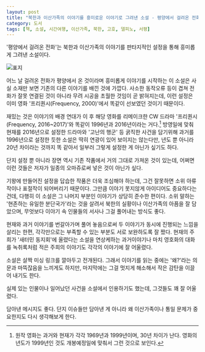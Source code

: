 ```yaml
---
layout: post
title: "북한과 이산가족의 이야기를 흥미로운 이야기로 그려낸 소설 - 평양에서 걸려온 전화"
category: 도서
tags: [책, 소설, 시간여행, 이산가족, 북한, 고호, 델피노, 서평]
---
```


'평양에서 걸려온 전화'는
북한과 이산가족의 이야기를 판타지적인 설정을 통해 흥미롭게 그려낸 소설이다.

![표지](https://lh3.googleusercontent.com/IND-bai0TzvKY128YPz5je-hamW-jQugpeM3rUiAcBYlMOEKa6WKr_SutyACYxEJQ8g6LI1xFiqgAg=h480)

어느 날 걸려온 전화가 평양에서 온 것이라며 흥미롭게 이야기를 시작하는 이 소설은
사실 소재만 보면 기존의 다른 이야기를 배낀 것에 가깝다.
사소한 동작오류 등이 겹쳐 전화가 잘못 연결된 것이 아니라
무려 시공을 초월한 것임이 곧 밝혀지는데,
이런 설정은 이미 영화 '프리퀀시(Frequency, 2000)'에서 똑같이 선보였던 것이기 때문이다.

재밌는 것은 이야기의 배경 연대가
이 후 해당 영화를 리메이크한 CW 드라마 '프리퀀시(Frequency, 2016~2017)'와 똑같이
1996년과 2016년이라는 거다.[^1]
방영일에 맞춰 현재를 2016년으로 설정한 드라마와
'고난의 행군' 등 굵직한 사건을 담기위해 과거를 1996년으로 설정한 듯한 소설은
딱히 연광이 있어 보이지는 않는다만,
년도 뿐 아니라 20년 차이라는 것까지 똑 같아서
일부러 그렇게 설정한 게 아닌가 싶기도 하다.

[^1]: 원작 영화는 과거와 현재가 각각 1969년과 1999년이며, 30년 차이가 난다. 영화의 년도가 1999년인 것도 개봉예정일에 맞춰서 그런 것으로 보인다.

단지 설정 뿐 아니라 장면 역시 기존 작품에서 거의 그대로 가져온 것이 있는데,
어쩌면 이런 것들은 저자가 일종의 오마쥬로써 넣은 것이 아닌가 싶다.

기왕에 만들어진 설정을 답습한 작품은 더욱 조심해야 하는데,
그건 잘못하면 소위 아류작이나 표절작이 되어버리기 때문이다.
그만큼 이야기 못지않게 아이디어도 중요하다는 건데,
다행히 이 소설은 그 나머지 부분인 이야기가 상당히 준수한 편이다.
소위 말하는 '현존하는 유일한 분단국가'라는 것을 살려서
북한의 실황이나 이산가족의 아픔을 잘 담았으며,
무엇보다 이야기 속 인물들의 서사나 그걸 풀어내는 방식도 좋다.

현재와 과거 이야기를 번갈아가며 풀어 놓음으로써
두 이야기가 동시에 진행되는 느낌을 살리는 한편,
각각만으로는 부족할 수 있는 부분도 서로 보완하도록 잘 짰다.
현재의 주희가 '새터민 동지회'에 올렸다는 소설을 연상케하는 과거이야기나
마치 영호화의 대화를 녹취록처럼 적은 주희의 이야기도 각각의 이야기에 잘 어울렸다.

소설은 살짝 미싱 링크를 깔아두고 전개된다.
그래서 이야기를 읽는 중에는 '왜?'라는 의문과 마뜩잖음을 느끼게도 하지만,
마지막에는 그걸 멋지게 해소해서 작은 감탄을 이끌어 내기도 한다.

실제 있는 인물이나 일어났던 사건을 소설에서 인용하기도 했는데,
그것들도 꽤 잘 어울렸다.

담아낸 메시지도 좋다.
단지 이슈들만 담아낸 게 아니라
왜 이산가족이나 통일 문제가 중요한지도 다시 생각해보게 한다.
